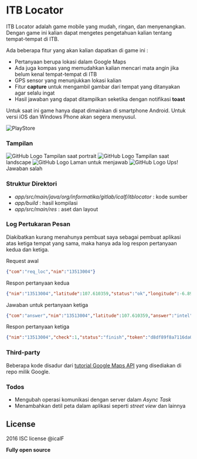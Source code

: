 # ITB Locator

ITB Locator adalah game mobile yang mudah, ringan, dan menyenangkan. Dengan game ini kalian dapat mengetes pengetahuan kalian tentang tempat-tempat di ITB.

Ada beberapa fitur yang akan kalian dapatkan di game ini :
  - Pertanyaan berupa lokasi dalam Google Maps
  - Ada juga kompas yang memudahkan kalian mencari mata angin jika belum kenal tempat-tempat di ITB
  - GPS sensor yang menunjukkan lokasi kalian
  - Fitur **capture** untuk mengambil gambar dari tempat yang ditanyakan agar selalu ingat
  - Hasil jawaban yang dapat ditampilkan seketika dengan notifikasi **toast**

Untuk saat ini game hanya dapat dimainkan di smartphone Android. Untuk versi iOS dan Windows Phone akan segera menyusul.

![PlayStore](https://play.google.com/intl/en_us/badges/images/generic/en-play-badge.png)

### Tampilan
![GitHub Logo](/images/main.png)
Tampilan saat portrait
![GitHub Logo](/images/main_land.png)
Tampilan saat landscape
![GitHub Logo](/images/ans.png)
Laman untuk menjawab
![GitHub Logo](/images/wrong.png)
Ups! Jawaban salah

### Struktur Direktori
- *app/src/main/java/org/informatika/gitlab/icalf/itblocator* : kode sumber
- *app/build* : hasil kompilasi
- *app/src/main/res* : aset dan layout

### Log Pertukaran Pesan
Diakibatkan kurang menahunya pembuat saya sebagai pembuat aplikasi atas ketiga tempat yang sama, maka hanya ada log respon pertanyaan kedua dan ketiga.

Request awal
```json
{"com":"req_loc","nim":"13513004"}
```

Respon pertanyaan kedua
```json
{"nim":"13513004","latitude":107.610359,"status":"ok","longitude":-6.890356,"token":"0b50d5f1d422dfb6d44d754cba947acf"}
```

Jawaban untuk pertanyaan ketiga
```json
{"com":"answer","nim":"13513004","latitude":107.610359,"answer":"intel","longitude":-6.890356,"token":"0b50d5f1d422dfb6d44d754cba947acf"}
```

Respon pertanyaan ketiga
```json
{"nim":"13513004","check":1,"status":"finish","token":"d8df89f8a7116da09d8195a24c4e20c5"}
```

### Third-party
Beberapa kode disadur dari [tutorial Google Maps API](https://github.com/googlemaps/android-samples/tree/master/ApiDemos/) yang disediakan di repo milik Google.

### Todos
 - Mengubah operasi komunikasi dengan server dalam *Async Task*
 - Menambahkan detil peta dalam aplikasi seperti *street view* dan lainnya

License
----

2016 ISC license
@icalF

**Fully open source**